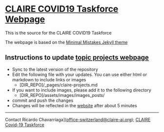 # [CLAIRE COVID19 Taskforce Webpage](https://covid19.claire-ai.org)

This is the source for the CLAIRE COVID19 Taskforce

The webpage is based on the [Minimal Mistakes Jekyll theme](https://mmistakes.github.io/minimal-mistakes/)


## Instructions to update [topic projects webpage](https://covid19.claire-ai.org/claire-projects)

* Sync to the latest version of the repository
* Edit the following file with your updates. You can use either html or markdown to include links or images
    * [DIR_REPO]/_pages/claire-projects.md
* If you want to include images, please add it to the following directory
    * [DIR_REPO]/assets/images/images_posts/
* commit and push the changes
* Changes will be  reflected in the [website](https://covid19.claire-ai.org/claire-projects) after about 5 minutes


---
Contact Ricardo Chavarriaga](office-switzerland@claire-ai.org); [CLAIRE Covid-19 Taskforce](covid19@claire-ai.org)